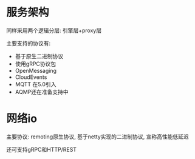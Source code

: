 # 服务架构

同样采用两个逻辑分层: 引擎层+proxy层

主要支持的协议有:
- 基于原生二进制协议
- 使用gRPC协议包
- OpenMessaging
- CloudEvents
- MQTT 在5.0引入
- AQMP还在准备支持中
# 网络io

主要协议: remoting原生协议, 基于netty实现的二进制协议, 宣称高性能低延迟

还可支持gRPC和HTTP/REST